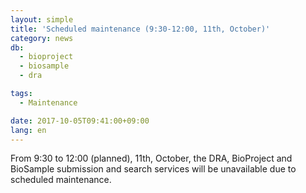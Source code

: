 ```yaml
---
layout: simple
title: 'Scheduled maintenance (9:30-12:00, 11th, October)'
category: news
db:
  - bioproject
  - biosample
  - dra

tags:
  - Maintenance

date: 2017-10-05T09:41:00+09:00
lang: en
---
```


<p>From 9:30 to 12:00 (planned), 11th, October, the DRA, BioProject and BioSample submission and search services will be unavailable due to scheduled maintenance.</p>
